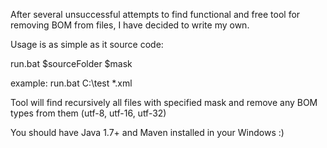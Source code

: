 After several unsuccessful attempts to find functional and free tool for removing BOM from files,
I have decided to write my own.

Usage is as simple as it source code:

run.bat $sourceFolder $mask 

example: run.bat C:\test *.xml

Tool will find recursively all files with specified mask and remove any BOM types from them (utf-8, utf-16, utf-32)

You should have Java 1.7+ and Maven installed in your Windows :)
